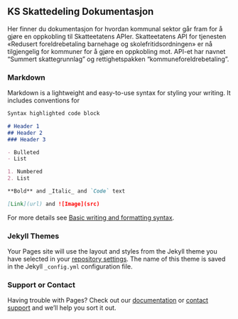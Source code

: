 ## KS Skattedeling Dokumentasjon

Her finner du dokumentasjon for hvordan kommunal sektor går fram for å gjøre en oppkobling til Skatteetatens APIer. Skatteetatens API for tjenesten «Redusert foreldrebetaling barnehage og skolefritidsordningen» er nå tilgjengelig for kommuner for å gjøre en oppkobling mot. API-et har navnet “Summert skattegrunnlag” og rettighetspakken “kommuneforeldrebetaling”.


### Markdown

Markdown is a lightweight and easy-to-use syntax for styling your writing. It includes conventions for

```markdown
Syntax highlighted code block

# Header 1
## Header 2
### Header 3

- Bulleted
- List

1. Numbered
2. List

**Bold** and _Italic_ and `Code` text

[Link](url) and ![Image](src)
```

For more details see [Basic writing and formatting syntax](https://docs.github.com/en/github/writing-on-github/getting-started-with-writing-and-formatting-on-github/basic-writing-and-formatting-syntax).

### Jekyll Themes

Your Pages site will use the layout and styles from the Jekyll theme you have selected in your [repository settings](https://github.com/ks-skattedeling/ks-skattedeling.github.io/settings/pages). The name of this theme is saved in the Jekyll `_config.yml` configuration file.

### Support or Contact

Having trouble with Pages? Check out our [documentation](https://docs.github.com/categories/github-pages-basics/) or [contact support](https://support.github.com/contact) and we’ll help you sort it out.
